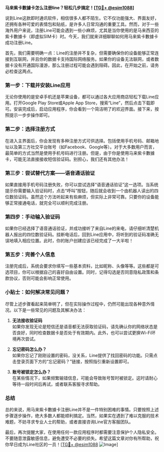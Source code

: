 **马来紫卡數據卡怎么注册line？轻松几步搞定！[[TG💪+ @esim1088](https://t.me/s/esim1088)]**

说到Line这款即时通讯软件，相信很多人都不陌生。它不仅功能强大、界面友好，还拥有各种可爱的表情包和贴纸，是许多人日常沟通的重要工具。然而，对于一些海外用户来说，注册Line可能会遇到一些小麻烦，尤其是当你使用的是马来西亚的紫卡數據卡（即虚拟SIM卡）时。今天，我们就来详细聊聊如何用马来紫卡數據卡成功注册Line。

首先，我们需要明确一点：Line的注册并不复杂，但需要确保你的设备能够正常连接到互联网，并且你的数据卡支持国际网络服务。如果你的设备无法联网，或者数据卡没有开通国际漫游，那么注册过程可能会遇到阻碍。因此，在开始之前，请务必检查这两点。

### 第一步：下载并安装Line应用

无论你使用的是安卓手机还是苹果设备，都可以通过各大应用商店轻松下载Line应用。打开Google Play Store或Apple App Store，搜索“Line”，然后点击下载即可。安装完成后，启动应用程序，你会看到一个简洁明了的欢迎界面。接下来，按照提示一步步操作即可。

### 第二步：选择注册方式

在进入主界面后，你会发现有多种注册方式可供选择。包括使用手机号码、邮箱地址以及第三方社交平台账号（如Facebook、Google等）。对于大多数用户而言，最简单的方式当然是使用手机号码进行注册。但是，由于你是使用马来紫卡數據卡，可能无法直接接收短信验证码。别担心，我们还有其他办法！

### 第三步：尝试替代方案——语音通话验证

如果直接用手机号码注册失败，你可以尝试选择“语音通话验证”这一选项。当系统提示你需要输入验证码时，点击“呼叫”按钮，随后就会收到一个由机器人读出的四位数验证码。虽然这个方法听起来有些麻烦，但实际上非常可靠。只要你的设备能够正常接通电话，就完全可以顺利完成注册。

### 第四步：手动输入验证码

如果你已经选择了语音通话验证，并成功接听了来自Line的来电，请仔细听清楚机器人报出的四位数验证码。挂断电话后，回到Line应用中，将听到的验证码准确无误地填入相应位置。此时，你的账户创建应该已经完成了一大半啦！

### 第五步：完善个人信息

注册完成后，系统会要求你填写一些基本资料，比如昵称、头像等等。这些都是可选项目，你可以根据自己的喜好自由设置。同时，记得勾选是否同意隐私政策和条款协议，否则可能会影响正常使用。

### 小贴士：如何解决常见问题？

尽管上述步骤看起来简单明了，但在实际操作过程中，仍然可能出现各种意外情况。以下是一些常见的问题及其解决办法：

1. **无法接收验证码**  
   如果你发现无论是短信还是语音都无法获取验证码，请先确认你的网络状态是否良好，同时检查数据卡是否处于有效期内。此外，也可以尝试更换Wi-Fi环境再次尝试。

2. **忘记密码怎么办？**  
   如果你忘记了刚刚设置的密码，没关系，Line提供了找回密码的功能。只需点击登录页面下方的“忘记密码？”链接，按照指引重新设置即可。

3. **账号被锁定怎么办？**  
   在某些情况下，如果频繁输错信息，可能会导致账号暂时被锁定。这时请耐心等待一段时间后再试，或者联系客服寻求帮助。

### 总结

总的来说，用马来紫卡數據卡注册Line并不是一件特别困难的事情。只要按照上述步骤逐步操作，绝大多数人都能顺利搞定。当然，如果实在遇到了难以克服的技术难题，不妨寻求专业人士的帮助，或者直接咨询Line官方客服团队。

最后，再次提醒大家，在使用任何一款应用程序时都需要注意保护个人隐私安全。不要随意泄露敏感信息，避免遭受不必要的损失。希望这篇文章对你有所帮助，祝你早日成为Line社区的一员！[[TG💪+ @esim1088](https://t.me/s/esim1088) ![Image](https://i.postimg.cc/4NQfJmqS/Snipaste-2025-05-13-00-14-12.png)]